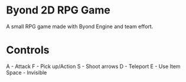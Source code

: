 # Byond 2D RPG Game
A small RPG game made with Byond Engine and team effort.

# Controls
A - Attack
F - Pick up/Action
S - Shoot arrows
D - Teleport
E - Use Item
Space - Invisible
